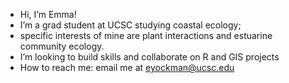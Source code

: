 - Hi, I’m Emma!
- I’m a grad student at UCSC studying coastal ecology;
- specific interests of mine are plant interactions and estuarine community ecology.
- I’m looking to build skills and collaborate on R and GIS projects
- How to reach me: email me at eyockman@ucsc.edu

<!---
eyockman/eyockman is a ✨ special ✨ repository because its `README.md` (this file) appears on your GitHub profile.
You can click the Preview link to take a look at your changes.
--->
